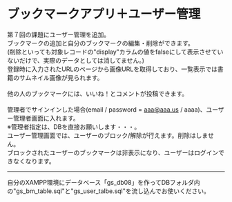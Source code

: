 ブックマークアプリ＋ユーザー管理
====================
第７回の課題にユーザー管理を追加。<br>
ブックマークの追加と自分のブックマークの編集・削除ができます。<br>
(削除といっても対象レコードの"display"カラムの値をfalseにして表示させていないだけで、実際のデータとしては消してません。)<br>
登録時に入力されたURLのページから画像URLを取得しており、一覧表示では書籍のサムネイル画像が見られます。<br>
<br>
他の人のブックマークには、いいね！とコメントが投稿できます。<br>
<br>
管理者でサインインした場合(email / password = aaa@aaa.us / aaaa)、ユーザー管理者画面に入れます。<br>
※管理者指定は、DBを直接お願いします・・・。<br>
ユーザー管理画面では、ユーザーのブロック/解除が行えます。削除はしません。<br>
ブロックされたユーザーのブックマークは非表示になり、ユーザーはログインできなくなります。<br>
<hr>
自分のXAMPP環境にデータベース「gs_db08」を作ってDBフォルダ内の"gs_bm_table.sql"と"gs_user_talbe.sql"を流し込んでお使いください。<br>

